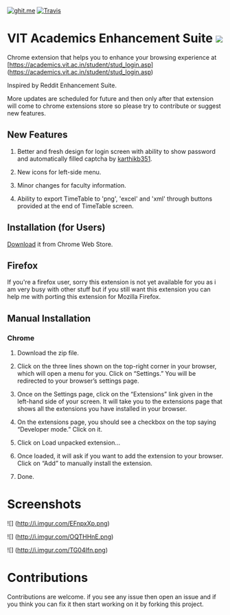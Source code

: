 
[![ghit.me](https://ghit.me/badge.svg?repo=rahulkapoor90/VITacademics-Enhancement-Suite)](https://ghit.me/repo/rahulkapoor90/VITacademics-Enhancement-Suite)
[![Travis](https://img.shields.io/travis/rust-lang/rust.svg)](https://github.com/rahulkapoor90/VITacademics-Enhancement-Suite)
# VIT Academics Enhancement Suite ![](http://i.imgur.com/BSu8VGu.png)

Chrome extension that helps you to enhance your browsing experience at [https://academics.vit.ac.in/student/stud_login.asp] (https://academics.vit.ac.in/student/stud_login.asp)

Inspired by Reddit Enhancement Suite.

More updates are scheduled for future and then only after that extension will come to chrome extensions store so please try to contribute
or suggest new features.


## New Features
1. Better and fresh design for login screen with ability to show password and automatically filled captcha by [karthikb351](https://github.com/karthikb351/AutoCaptcha-for-VITacademics/).

2. New icons for left-side menu.

3. Minor changes for faculty information.

4. Ability to export TimeTable to 'png', 'excel' and 'xml' through buttons provided at the end of TimeTable screen.

Installation (for Users)
-------------------------

[Download](https://chrome.google.com/webstore/detail/vit-academics-enhancement/fdeagddeencldcpojhlngflmhipgkhbb?hl=en-US&gl=IN) it from Chrome Web Store.

## Firefox

If you're a firefox user, sorry this extension is not yet available for you as i am very busy with other stuff but if you still want this extension you can help me with porting this extension 
for Mozilla Firefox.

## Manual Installation

### Chrome

1. Download the zip file.

2. Click on the three lines shown on the top-right corner in your browser, which will open a menu for you. Click on “Settings.” You will be redirected to your browser’s settings page.

3. Once on the Settings page, click on the “Extensions” link given in the left-hand side of your screen. It will take you to the extensions page that shows all the extensions you have installed in your browser.

4. On the extensions page, you should see a checkbox on the top saying “Developer mode.” Click on it.

5. Click on Load unpacked extension...

6. Once loaded, it will ask if you want to add the extension to your browser. Click on “Add” to manually install the extension.

7. Done.


# Screenshots

![] (http://i.imgur.com/EFnpxXp.png)

![] (http://i.imgur.com/OQTHHnE.png)

![] (http://i.imgur.com/TG04Ifn.png)

# Contributions

Contributions are welcome. if you see any issue then open an issue and if you think you can fix it then start working on it by forking this project.
